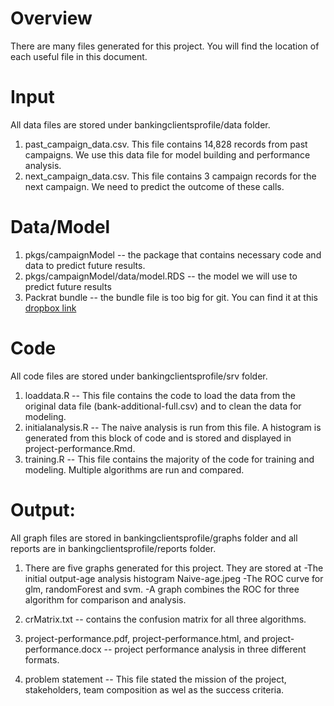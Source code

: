 
# Overview  
There are many files generated for this project.  You will find the location of each useful file in this document.  

# Input
All data files are stored under bankingclientsprofile/data folder.  
1. past_campaign_data.csv. This file contains 14,828 records from past campaigns. We use this data file for model building and performance analysis.  
2. next_campaign_data.csv. This file contains 3 campaign records for the next campaign.  We need to predict the outcome of these calls.  


# Data/Model  
1. pkgs/campaignModel -- the package that contains necessary code and data to predict future results.
2. pkgs/campaignModel/data/model.RDS -- the model we will use to predict future results
3. Packrat bundle -- the bundle file is too big for git.  You can find it at this [dropbox link](https://www.dropbox.com/s/zo025m6zvzoaape/csx415-project-2018-05-27.tar.gz?dl=0)  
  
# Code
All code files are stored under bankingclientsprofile/srv folder.  
1. loaddata.R -- This file contains the code to load the data from the original data file (bank-additional-full.csv) and to clean the data for modeling.
2. initialanalysis.R -- The naive analysis is run from this file.  A histogram is generated from this block of code and is stored and displayed in project-performance.Rmd.
3. training.R -- This file contains the majority of the code for training and modeling.  Multiple algorithms are run and compared.

# Output:  
All graph files are stored in bankingclientsprofile/graphs folder and all reports are in bankingclientsprofile/reports folder.
1. There are five graphs generated for this project. They are stored at 
  -The initial output-age analysis histogram Naive-age.jpeg
  -The ROC curve for glm, randomForest and svm.
  -A graph combines the ROC for three algorithm for comparison and analysis.  

2. crMatrix.txt -- contains the confusion matrix for all three algorithms.

3. project-performance.pdf, project-performance.html, and project-performance.docx -- project performance analysis in three different formats.

4. problem statement -- This file stated the mission of the project, stakeholders, team composition as wel as the success criteria.  
